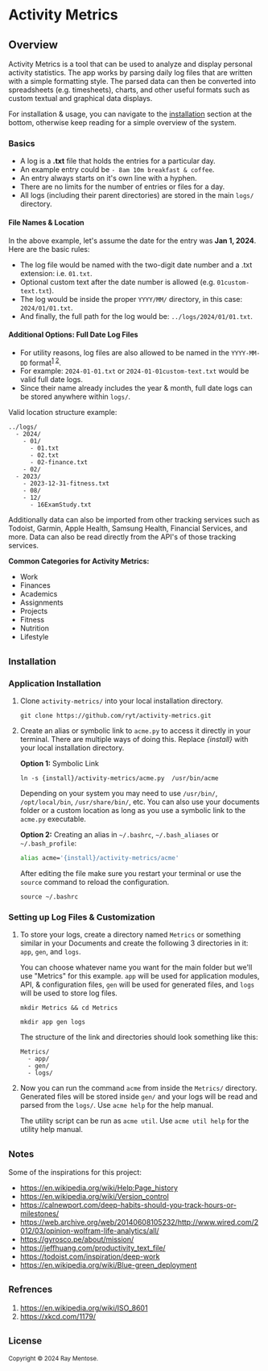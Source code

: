 # Activity Metrics

Overview
--------
Activity Metrics is a tool that can be used to analyze and display personal activity statistics. The app works by parsing daily log files that are written with a simple formatting style. The parsed data can then be converted into spreadsheets (e.g. timesheets), charts, and other useful formats such as custom textual and graphical data displays.

For installation & usage, you can navigate to the [installation](#Installation) section at the bottom, otherwise keep reading for a simple overview of the system.

### Basics

- A log is a  **.txt** file that holds the entries for a particular day.
- An example entry could be `- 8am 10m breakfast & coffee`.
- An entry always starts on it's own line with a hyphen.
- There are no limits for the number of entries or files for a day.
- All logs (including their parent directories) are stored in the main `logs/` directory.

#### File Names & Location
In the above example, let's assume the date for the entry was **Jan 1, 2024**. Here are the basic rules:

- The log file would be named with the two-digit date number and a .txt extension: i.e. `01.txt`.
- Optional custom text after the date number is allowed (e.g. `01custom-text.txt`).
- The log would be inside the proper `YYYY/MM/` directory, in this case: `2024/01/01.txt`.
- And finally, the full path for the log would be: `../logs/2024/01/01.txt`.

#### Additional Options: Full Date Log Files
- For utility reasons, log files are also allowed to be named in the `YYYY-MM-DD` format<sup>[1](#n1) [2](#n2)</sup>.
- For example: `2024-01-01.txt` or `2024-01-01custom-text.txt` would be valid full date logs.
- Since their name already includes the year & month, full date logs can be stored anywhere within `logs/`.

Valid location structure example:

```
../logs/
  - 2024/
    - 01/
      - 01.txt
      - 02.txt
      - 02-finance.txt
    - 02/
  - 2023/
    - 2023-12-31-fitness.txt
    - 08/
    - 12/
      - 16ExamStudy.txt 
```

Additionally data can also be imported from other tracking services such as Todoist, Garmin, Apple Health, Samsung Health, Financial Services, and more. Data can also be read directly from the API's of those tracking services.

**Common Categories for Activity Metrics:**

* Work
* Finances
* Academics
* Assignments
* Projects
* Fitness
* Nutrition
* Lifestyle

<h2 id="Installation"><small>Installation</small></h2>

### Application Installation

1. Clone `activity-metrics/` into your local installation directory.

    ```console
    git clone https://github.com/ryt/activity-metrics.git
    ```
3. Create an alias or symbolic link to `acme.py` to access it directly in your terminal. There are multiple ways of doing this. Replace *{install}* with your local installation directory.

    **Option 1:** Symbolic Link
    
    ```console
    ln -s {install}/activity-metrics/acme.py  /usr/bin/acme
    ```
    Depending on your system you may need to use `/usr/bin/`, `/opt/local/bin`, `/usr/share/bin/`, etc. You can also use your documents folder or a custom location as long as you use a symbolic link to the `acme.py` executable.
    
    **Option 2:** Creating an alias in `~/.bashrc`, `~/.bash_aliases` or `~/.bash_profile`:
    
    ```bash
    alias acme='{install}/activity-metrics/acme'
    ```
    After editing the file make sure you restart your terminal or use the `source` command to reload the configuration.
    
    ```console
    source ~/.bashrc
    ```

### Setting up Log Files & Customization

1. To store your logs, create a directory named `Metrics` or something similar in your Documents and create the following 3 directories in it: `app`, `gen`, and `logs`.

    You can choose whatever name you want for the main folder but we'll use "Metrics" for this example. `app` will be used for application modules, API, & configuration files, `gen` will be used for generated files, and `logs` will be used to store log files.

    ```console
    mkdir Metrics && cd Metrics
    ```

    ```console
    mkdir app gen logs
    ```
    
    The structure of the link and directories should look something like this:
    
    ```
    Metrics/
      - app/
      - gen/
      - logs/
    ```
2. Now you can run the command `acme` from inside the `Metrics/` directory. Generated files will be stored inside `gen/` and your logs will be read and parsed from the `logs/`. Use `acme help` for the help manual.

    The utility script can be run as `acme util`. Use `acme util help` for the utility help manual.


<h2><small>Notes</small></h2>

Some of the inspirations for this project:

* <https://en.wikipedia.org/wiki/Help:Page_history>
* <https://en.wikipedia.org/wiki/Version_control>
* <https://calnewport.com/deep-habits-should-you-track-hours-or-milestones/>
* <https://web.archive.org/web/20140608105232/http://www.wired.com/2012/03/opinion-wolfram-life-analytics/all/>
* <https://gyrosco.pe/about/mission/>
* <https://jeffhuang.com/productivity_text_file/>
* <https://todoist.com/inspiration/deep-work>
* <https://en.wikipedia.org/wiki/Blue-green_deployment>

<h2><small>Refrences</small></h2>

1. <i id="n1"></i> <https://en.wikipedia.org/wiki/ISO_8601>
2. <i id="n2"></i> <https://xkcd.com/1179/>


<h2><small>License</small></h2>
<sub>Copyright &copy; 2024 Ray Mentose.</sub>
